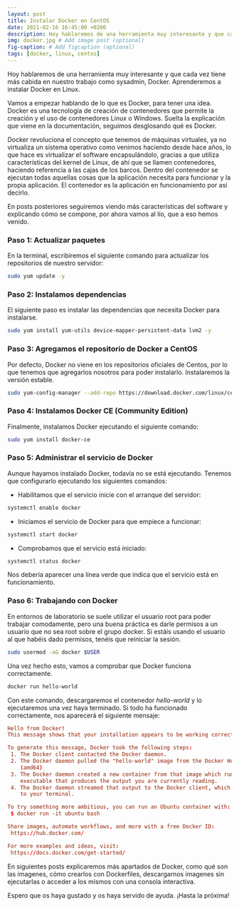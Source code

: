 ```yaml
---
layout: post
title: Instalar Docker en CentOS
date: 2021-02-16 16:45:00 +0200
description: Hoy hablaremos de una herramienta muy interesante y que cada vez tiene más cabida en nuestro trabajo como sysadmin, Docker. Aprenderemos a instalar Docker en CentOS. # Add post description (optional)
img: docker.jpg # Add image post (optional)
fig-caption: # Add figcaption (optional)
tags: [docker, linux, centos]
---
```


Hoy hablaremos de una herramienta muy interesante y que cada vez tiene más cabida en nuestro trabajo como sysadmin, Docker. Aprenderemos a instalar Docker en Linux.

Vamos a empezar hablando de lo que es Docker, para tener una idea. Docker es una tecnología de creación de contenedores que permite la creación y el uso de contenedores Linux o Windows. Suelta la explicación que viene en la documentación, seguimos desglosando qué es Docker.

Docker revoluciona el concepto que tenemos de máquinas virtuales, ya no virtualiza un sistema operativo como venimos haciendo desde hace años, lo que hace es virtualizar el software encapsulándolo, gracias a que utiliza características del kernel de Linux, de ahí que se llamen contenedores, haciendo referencia a las cajas de los barcos. Dentro del contenedor se ejecutan todas aquellas cosas que la aplicación necesita para funcionar y la propia aplicación. El contenedor es la aplicación en funcionamiento por así decirlo.

En posts posteriores seguiremos viendo más características del software y explicando cómo se compone, por ahora vamos al lío, que a eso hemos venido.

### Paso 1: Actualizar paquetes

En la terminal, escribiremos el siguiente comando para actualizar los repositorios de nuestro servidor:  

```bash
sudo yum update -y
```

### Paso 2: Instalamos dependencias

El siguiente paso es instalar las dependencias que necesita Docker para instalarse.  

```bash
sudo yum install yum-utils device-mapper-persistent-data lvm2 -y
```

### Paso 3: Agregamos el repositorio de Docker a CentOS

Por defecto, Docker no viene en los repositorios oficiales de Centos, por lo que tenemos que agregarlos nosotros para poder instalarlo. Instalaremos la versión estable.  

```bash
sudo yum-config-manager --add-repo https://download.docker.com/linux/centos/docker-ce.repo
```

### Paso 4: Instalamos Docker CE (Community Edition)

Finalmente, instalamos Docker ejecutando el siguiente comando:  

```bash
sudo yum install docker-ce
```

### Paso 5: Administrar el servicio de Docker

Aunque hayamos instalado Docker, todavía no se está ejecutando. Tenemos que configurarlo ejecutando los siguientes comandos:

* Habilitamos que el servicio inicie con el arranque del servidor:  

```bash
systemctl enable docker
```

* Iniciamos el servicio de Docker para que empiece a funcionar:  

```bash
systemctl start docker
```

* Comprobamos que el servicio está iniciado:  

```bash
systemctl status docker
```

Nos debería aparecer una línea verde que indica que el servicio está en funcionamiento.

### Paso 6: Trabajando con Docker

En entornos de laboratorio se suele utilizar el usuario root para poder trabajar comodamente, pero una buena práctica es darle permisos a un usuario que no sea root sobre el grupo docker. Si estáis usando el usuario al que habéis dado permisos, tenéis que reiniciar la sesión.

```bash
sudo usermod -aG docker $USER
```

Una vez hecho esto, vamos a comprobar que Docker funciona correctamente.  

```bash
docker run hello-world
```

Con este comando, descargaremos el contenedor _hello-world_ y lo ejecutaremos una vez haya terminado. Si todo ha funcionado correctamente, nos aparecerá el siguiente mensaje:

```conf
Hello from Docker!
This message shows that your installation appears to be working correctly.

To generate this message, Docker took the following steps:
 1. The Docker client contacted the Docker daemon.
 2. The Docker daemon pulled the "hello-world" image from the Docker Hub.
    (amd64)
 3. The Docker daemon created a new container from that image which runs the
    executable that produces the output you are currently reading.
 4. The Docker daemon streamed that output to the Docker client, which sent it
    to your terminal.

To try something more ambitious, you can run an Ubuntu container with:
 $ docker run -it ubuntu bash

Share images, automate workflows, and more with a free Docker ID:
 https://hub.docker.com/

For more examples and ideas, visit:
 https://docs.docker.com/get-started/
```

En siguientes posts explicaremos más apartados de Docker, como qué son las imagenes, cómo crearlos con Dockerfiles, descargarnos imagenes sin ejecutarlas o acceder a los mismos con una consola interactiva.

Espero que os haya gustado y os haya servido de ayuda. ¡Hasta la próxima!
